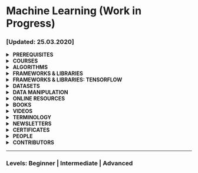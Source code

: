 # Machine Learning (Work in Progress)
### [Updated: 25.03.2020]

<!-- P R E R E Q U I S I T E S -->

<details>
    <summary><strong>&nbsp;PREREQUISITES</strong></summary>
    <br>
    <ul>
        <li>
        <strong>The Math Behind Machine Learning</strong>
        <ul>
        <li>
          <strong>Probability &amp; Statistics</strong>
        </li>
        <li>
          <strong>Linear Algebra</strong>
          <ul>
          <li><a href="https://www.youtube.com/playlist?list=PLZHQObOWTQDPD3MizzM2xVFitgF8hE_ab"><strong>Essence of Linear Algebra</strong></a>, by <a href="https://www.3blue1brown.com/">3Blue1Brown</a></li>
          </ul>
        </li>
        <li>
          <strong>Calculus</strong>
          <ul>
          <li><a href="https://www.youtube.com/watch?v=tt2DGYOi3hc"><strong>Introduction to Calculus</strong>  (1 of 2: Seeing the big picture)</a> [LEVEL: BEGINNER]</li>
          <li><a href="https://www.youtube.com/watch?v=50Bda5VKbqA"><strong>Introduction to Calculus</strong>  (2 of 2: First Principles)</a> [LEVEL: BEGINNER]</li>
          <li><a href="https://www.youtube.com/playlist?list=PLSQl0a2vh4HC5feHa6Rc5c0wbRTx56nF7"><strong>Multivariable Calculus</strong> (Khan Academy)</a></li>
          <li><a href="#"><strong>Chain Rule</strong></a></li>
          </ul>
        </li>
        <li>
          <strong>Graph Theory</strong>
        </li>
       </ul>
      </li>
   </ul>
</details>


<!-- C O U R S E S -->

<details>
    <summary><strong>&nbsp;COURSES</strong></summary>
    <br>
    <ul>
        <li>
            <a href="https://course.fast.ai/">Practical Deep Learning for Coders</a>
            <br/>
            <small>Learn how to train <a href="https://pytorch.org/">PyTorch<a> models using the <a href="https://docs.fast.ai/">fastai</a> library</small>
        </li>
        <li>
            <a href="https://www.youtube.com/watch?v=tExPpuk-UQ8&list=PLHb4oHowO3EEZVli18o_PSmMSDUFvikMc"><strong>Machine Intelligence</strong> - University of Waterloo</a>
            <br/>
            <small>SYDE 522, Winter 2019, University of Waterloo [Level: Beginner to Intermediate]</small>
        </li>
    </ul>
    <hr>
    <h4>Paid</h4>
    <ul>
        <li>
            <a href="https://www.udacity.com/course/intro-to-machine-learning-with-tensorflow-nanodegree--nd230"><strong>Intro to Machine Learning with TensorFlow</strong> (Udacity, 3-months)</a>
            <br/>
            <small>Learn foundational machine learning techniques - from data manipulation to unsupervised and supervised algorithms.</small>
        </li>
        <li>
            <a href="https://www.udacity.com/course/machine-learning-engineer-nanodegree--nd009t"><strong>Become a Machine Learning Engineer</strong> (Udacity, 3-months)</a>
            <br/>
            <small>Learn advanced machine learning techniques and algorithms -- including how to package and deploy your models to a production environment.</small>
        </li>
    </ul>

</details>

<!-- A L G O R I T H M S -->

<details>
    <summary><strong>&nbsp;ALGORITHMS</strong></summary>
    <br>
    <ul>
        <li>
            <a href=""><strong>Neural Networks</strong></a>
            <ul>
                <li><a href="https://www.youtube.com/watch?v=ZzWaow1Rvho&list=PLxt59R_fWVzT9bDxA76AHm3ig0Gg9S3So"><strong>Beginner Introduction to Neural Networks</strong> (YouTube Playlist)</a> [Level: Beginner]</li>
                <li>
                    <a href="https://brilliant.org/courses/artificial-neural-networks/"><strong>Artificial Neural Networks</strong> - A quick dive into a cutting-edge computational method for learning.</a> [Level: Beginner]<br/>
                    <small>This is a paid course, but <strong>the first 3 videos are free for you to watch</strong> and will introduce you to the basic concepts of Neural Networks.</small>
                </li>
            </ul>
        </li>
    </ul>
</details>

<!-- F R A M E W O R K S -->

<details>
    <summary><strong>&nbsp;FRAMEWORKS &amp; LIBRARIES</strong></summary>
    <br>
    <ul>
        <li><a href="https://www.tensorflow.org/"><strong>Tensorflow</strong></a> | An end-to-end open source platform for machine learning by Google.</li>
        <li><a href="https://pytorch.org/"><strong>PyTorch</strong></a> | Tensors and neural networks in Python with strong hardware acceleration.</li>
    </ul>
</details>

<!-- T E N S O R F L O W -->

<details>
    <summary><strong>&nbsp;FRAMEWORKS &amp; LIBRARIES: TENSORFLOW</strong></summary>
    <br>
    <ul>
        <li><a href="https://www.youtube.com/watch?v=mWl45NkFBOc">TensorFlow: Machine Learning for Everyone</a></li>
        <li><a href="https://www.youtube.com/watch?v=Y_hzMnRXjhI&list=PLQY2H8rRoyvwLbzbnKJ59NkZvQAW9wLbx">Coding TensorFlow</a> | YouTube Playlist [Level: Beginner]</li>
        <li><a href="https://www.youtube.com/watch?v=inN8seMm7UI&list=PLQY2H8rRoyvyK5aEDAI3wUUqC_F0oEroL">Get started with Google Colaboratory (Coding TensorFlow)</a> | YouTube Playlist [Level: Beginner]</li>
        <li><a href="https://www.youtube.com/playlist?list=PLQY2H8rRoyvxso6rsvcDeMzekGuLxbTEB">TensorFlow Tip of the Week</a> | (YouTube Playlist) [Level: Intermediate]</li>
    </ul>
</details>

<!-- D A T A S E T S -->

<details>
    <summary><strong>&nbsp;DATASETS</strong></summary>
    <br>
    <ul>
        <li>
            <a href="https://rajpurkar.github.io/SQuAD-explorer/"><strong>SQuAD2.0 - The Stanford Question Answering Dataset</strong></a>
            <small> | A reading comprehension dataset, consisting of questions posed by crowdworkers on a set of Wikipedia articles, where the answer to every question is a segment of text, or span, from the corresponding reading passage, or the question might be unanswerable.</small>
        </li>
        <li>
            <a href="http://lib.stat.cmu.edu/datasets/boston"><strong>Boston Neighborhood Housing Prices Dataset
</strong></a>
            <small> | Median home values of Boston with associated home and neighborhood attributes.</small>
        </li>
        <li>
            <a href="https://en.wikipedia.org/wiki/List_of_datasets_for_machine-learning_research"><strong>List of datasets for machine-learning research <em>(Wikipedia)</em></strong></a>
            <small> | Datasets that are used for machine-learning research and have been cited in peer-reviewed academic journals.</small>
        </li>
        <li>
            <a href="https://archive.ics.uci.edu/ml/datasets/Breast+Cancer+Wisconsin+(Diagnostic)"><strong>Breast Cancer Wisconsin (Diagnostic) Data Set</strong></a><br>
            <small>See a classification example using TensorFlow and the dataset <a href="https://www.youtube.com/watch?v=_VTtrSDHPwU">here.</a></small>
        </li>
        <li>
            <a href="https://datasetsearch.research.google.com/"><strong>Google Dataset Search Engine</strong></a>
        </li>
        <li>
            <a href="http://deeplearning.net/datasets/"><strong>List of Datasets from <em>deeplearning.net</em></strong></a>
        </li>
    </ul>
</details>

<!-- D A T A  M A N I P U L A T I O N -->

<details>
    <summary><strong>&nbsp;DATA MANIPULATION</strong></summary>
    <br>
    <ul>
        <li>
            <a href="https://www.machinelearningplus.com/python/101-numpy-exercises-python/">101 NumPy Exercises for Data Analysis <strong>(Python)</strong></a>
        </li>
        <li>
            <a href="https://www.machinelearningplus.com/python/101-pandas-exercises-python/">101 Pandas Exercises for Data Analysis <strong>(Python)</strong></a>
        </li>
    </ul>
</details>

<!-- O N L I N E  R E S O U R C E S -->

<details>
    <summary><strong>&nbsp;ONLINE RESOURCES</strong></summary>
    <br>
    <ul>
        <li>
            <form action="https://www.youtube.com/user/Udacity/search">
                <label for="query">Search Udacity's YouTube Channel: </label>
                <input id="query" name="query" placeholder="e.g. Word2Vec, SVM...">
            </form>
            <ul>
                <li>For example, here's a search on <a href="https://www.youtube.com/user/Udacity/search?query=one+hot+encoding">'One Hot Encoding'</a>.</li>
            </ul>
        </li>
        <li>
            <form action="https://www.youtube.com/user/stanfordonline/search">
                <label for="query">Search Stanford's Online YouTube Channel: </label>
                <input id="query" name="query" placeholder="e.g. Word2Vec, SVM...">
            </form>
            <ul>
                <li>For example, here's a search on <a href="https://www.youtube.com/user/stanfordonline/search?query=machine+learning">'Machine Learning'</a>.</li>
            </ul>
        </li>
        <li>
            <a href="http://www.deeplearningbook.org/contents/index-.html">Index of <em>Deep Learning Book</em></a>
        </li>
    </ul>
</details>

<!-- B O O K S -->

<details>
    <summary><strong>&nbsp;BOOKS</strong></summary>
    <br>
    <ul>
        <li><strong><a href="http://www.deeplearningbook.org/">Deep Learning Book</a></strong>, by Ian Goodfellow, Yoshua Bengio, Aaron Courville</li>
        <li><strong><a href="http://neuralnetworksanddeeplearning.com/">Neural Networks and Deep Learning</a> (ONLINE)</strong>, by Michael Nielseon</li>
    </ul>
</details>

<!-- V I D E O S -->

<details>
    <summary><strong>&nbsp;VIDEOS</strong></summary>
    <br>
    <ul>
        <li>
            <a href="https://www.youtube.com/playlist?list=PLAwxTw4SYaPnIRwl6rad_mYwEk4Gmj7Mx"><strong>Udacity: Machine Learning for Trading</strong> - YouTube Video Playlist from the now defunct online course</a>
        </li>
        <li>
            <a href="http://videolectures.net/deeplearning2017_precup_machine_learning/"><strong>Introduction to Machine Learning [Level: Advanced]</strong> Doina Precup, McGill University (2017)</a>
        </li>
        <li>
            <a href="https://www.youtube.com/watch?v=lphd4v-hnkQ">Rob Fergus - Deep Learning and Artificial Intelligence Symposium | Duration: 25 min</a> [Level: Intermediate]
        </li>
    </ul>
</details>

<!-- T E R M I N O L O G Y -->

<details>
    <summary><strong>&nbsp;TERMINOLOGY</strong></summary>
    <br>
    <ul>
        <!--
        <li>
            <strong>LETTER</strong>
            <ul>
                <li>
                    <p><strong>TERM: </strong> Explanation</p>
                    <p>Sources:
                        <ul>
                            <li><a href=""></a></li>
                        </ul>
                    </p>
                </li>
            </ul>
        </li>
        -->
        <li>
            <strong>B</strong>
            <ul>
                <li>
                    <p><strong>Back Propagation</strong></p>
                    <p>Sources:
                        <ul>
                            <li><a href="https://www.youtube.com/watch?v=Ilg3gGewQ5U"><strong>What is backpropagation really doing?<strong> | Deep learning</a>, By 3Blue1Brown</li>
                        </ul>
                    </p>
                </li>
            </ul>
        </li>
        <li>
            <strong>U</strong>
            <ul>
                <li>
                    <p>
                    <strong>Universal Approximation Theorem: </strong>The Universal Approximation Theorem states that Feed-Forward Neural Networks with a single hidden layer containing a finite number of neurons can act as powerful approximators to learn the non-linear relationship between the input and output, and thus represent a wide variety of continuous functions when given appropriate parameters.
                    </p>
                    <p>
                        Sources:
                        <ul>
                            <li>
                                <a href="https://en.wikipedia.org/wiki/Universal_approximation_theorem">Wikipedia</a>
                            </li>
                            <li>
                                <a href="http://www.deeplearningbook.org/">Deep Learning Book, By Ian Goodfellow, Yoshua Bengio and Aaron Courville</a>
                            </li>
                        </ul>
                    </p>
                    <p>
                        Learn more:
                        <ul>
                            <li>
                                <a href="https://www.youtube.com/watch?v=lkha188L4Gs"><strong>The Universal Approximation Theorem [VIDEO]</strong>, Lecture 2 from the Carnegie Mellon University Deep Learning Course</a> (Duration: 1h 17m)
                            </li>
                            <li>
                                <a href="http://neuralnetworksanddeeplearning.com/chap4.html"><strong>A visual proof that neural nets can compute any function</strong>, Neural Networks and Deep Learning</a></li>
                            <li>
                                <a href="https://towardsdatascience.com/can-neural-networks-really-learn-any-function-65e106617fc6"><strong>Can neural networks solve any problem?</strong>, Visualizing the Universal Approximation Theorem</a>
                            </li>
                            <li>
                                <a href="https://www.youtube.com/watch?v=Ijqkc7OLenI"><strong>The Universal Approximation Theorem for neural networks [VIDEO]</strong>, by Michael Nielsen</a> (Duration: 6m)
                            </li>
                            <li>
                                <a href="https://www.youtube.com/watch?v=WJjPVj2bBVQ"><strong>Neural Networks 7: universal approximation [VIDEO]</strong>, Victor Lavrenko</a> (Duration: 3m)
                            </li>
                            <li>
                                <a href="https://www.youtube.com/watch?v=9Q5GrXr9fZg"><strong>Why Do Neural Networks Work? - The Universal Approximation Theorem [VIDEO]</strong>, Alex Zhang</a> (Duration: 3m)
                            </li>
                        </ul>
                    </p>
                </li>
            </ul>
        </li>
    </ul>
</details>

<details>
    <summary><strong>&nbsp;NEWSLETTERS</strong></summary>
    <br>
    <ul>
        <li><a href="https://www.datasciencecentral.com/page/newsletter">Data Science Central</a></li>
    </ul>
</details>

<!-- C E R T I F I C A T E S -->

<details>
    <summary><strong>&nbsp;CERTIFICATES</strong></summary>
    <br>
    <ul>
        <li><a href="https://www.tensorflow.org/certificate"><strong>TensorFlow Developer Certificate</strong></a></li>
    </ul>
</details>

<!-- P E O P L E -->

<details>
    <summary><strong>&nbsp;PEOPLE</strong></summary>
    <br>
    <p>
        <table>
        <thead>
            <tr>
                <th>NAME/HANDLE</th>
                <th>WEBSITE</th>
                <th>VIDEO CHANNEL</th>
                <th>TWITTER</th>
            </tr>
        </thead>
        <tbody>
            <tr>
                <td>Melanie Mitchell</td>
                <td><a href="https://melaniemitchell.me/">Homepage</a></td>
                <td><a href="#">-</a></td>
                <td><a href="https://twitter.com/MelMitchell1">@MelMitchell1</a></td>
            </tr>
            <tr>
                <td>Michael Nielsen</td>
                <td><a href="http://michaelnielsen.org/">Homepage</a></td>
                <td><a href="https://www.youtube.com/channel/UCoSlN8Gh4W8sfgB-Sf_cG4Q">YouTube Channel</a></td>
                <td><a href="https://twitter.com/michael_nielsen">@michael_nielsen</a></td>
            </tr>
            <tr>
                <td>Yann LeCun, Facebook AI Research & New York University</td>
                <td><a href="http://yann.lecun.com/">Homepage</a></td>
                <td><a href="#">-</a></td>
                <td><a href="#">-</a></td>
            </tr>
        </tbody>
        </table>
    </p>
</details>

<!-- C O N T R I B U T O R S -->

<details>
    <summary><strong>&nbsp;CONTRIBUTORS</strong></summary>
    <br>
    <ul>
        <li></li>
    </ul>
</details>

---

### Levels: Beginner | Intermediate | Advanced
